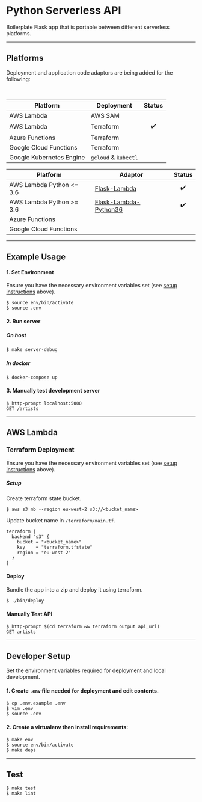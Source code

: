 # Python Serverless API

Boilerplate Flask app that is portable between different serverless platforms.

-----------------------------------------------------------
## Platforms

Deployment and application code adaptors are being added for the following:

<br />

| Platform       				| Deployment				| Status						 |
|--------------------------|-----------------------|:----------------------:|
| AWS Lambda					| AWS SAM 					| 								 |
| AWS Lambda					| Terraform 				| :heavy_check_mark: 	 |
| Azure Functions				| Terraform 				| 					 			 |
| Google Cloud Functions	| Terraform 				| 					 			 |
| Google Kubernetes Engine	| `gcloud` & `kubectl`  | 			 					 |


| Platform       				| Adaptor					| Status						 |
|--------------------------|-----------------------|:----------------------:|
| AWS Lambda Python <= 3.6	| [Flask-Lambda](https://github.com/sivel/flask-lambda) | :heavy_check_mark: 	 |
| AWS Lambda Python >= 3.6	| [Flask-Lambda-Python36](https://github.com/techjacker/flask-lambda) | :heavy_check_mark: 	 |
| Azure Functions				| 				 				| 					 			 |
| Google Cloud Functions	| 				 				| 					 			 |


-----------------------------------------------------------
## Example Usage

#### 1. Set Environment
Ensure you have the necessary environment variables set (see [setup instructions](#setup) above).
```
$ source env/bin/activate
$ source .env
```

#### 2. Run server

##### On host
```
$ make server-debug
```

##### In docker
```
$ docker-compose up
```

#### 3. Manually test development server
```
$ http-prompt localhost:5000
GET /artists
```


-----------------------------------------------------------
## AWS Lambda

### Terraform Deployment
Ensure you have the necessary environment variables set (see [setup instructions](#setup) above).

##### Setup
Create terraform state bucket.
```
$ aws s3 mb --region eu-west-2 s3://<bucket_name>
```

Update bucket name in `/terraform/main.tf`.
```
terraform {
  backend "s3" {
    bucket = "<bucket_name>"
    key    = "terraform.tfstate"
    region = "eu-west-2"
  }
}
```

#### Deploy
Bundle the app into a zip and deploy it using terraform.
```
$ ./bin/deploy
```

#### Manually Test API
```
$ http-prompt $(cd terraform && terraform output api_url)
GET artists
```


-----------------------------------------------------------
## Developer Setup
Set the environment variables required for deployment and local development.

#### 1. Create `.env` file needed for deployment and edit contents.
```
$ cp .env.example .env
$ vim .env
$ source .env
```

#### 2. Create a virtualenv then install requirements:
```
$ make env
$ source env/bin/activate
$ make deps
```

-----------------------------------------------------------
## Test
```
$ make test
$ make lint
```
